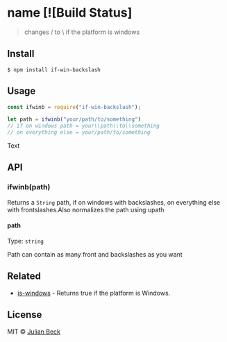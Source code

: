 # name [![Build Status]

> changes / to \\ if the platform is windows


## Install

```
$ npm install if-win-backslash
```


## Usage
```js
const ifwinb = require("if-win-backslash");

let path = ifwinb("your/path/to/something")
// if on windows path = your\\path\\to\\something
// on everything else = your/path/to/something
```
Text

## API

### ifwinb(path)

Returns a `String` path, if on windows with backslashes, 
on everything else with frontslashes.Also normalizes the path using upath


#### path

Type: `string`

Path can contain as many front and backslashes as you want


## Related

- [is-windows](https://github.com/jonschlinkert/is-windows) - Returns true if the platform is Windows. 

## License

MIT © [Julian Beck](https://github.com/jufabeck2202)
